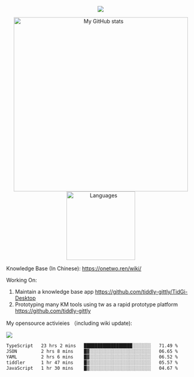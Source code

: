<a href="https://github.com/linonetwo">
    <p align="center">
        <img src="https://github-profile-trophy.vercel.app/?username=linonetwo&column=7&theme=onedark"/>
    </p>
</a>
<a align="center" href="https://github.com/linonetwo">
  <p align="center">
    <img src="https://github-readme-stats.vercel.app/api?username=linonetwo&show_icons=true&count_private=true" alt="My GitHub stats" width="465"/>
    <img src="https://github-readme-stats.vercel.app/api/top-langs/?username=linonetwo&layout=compact&langs_count=10" alt="Languages" height="183">
  </p>
</a>

Knowledge Base (In Chinese): https://onetwo.ren/wiki/

Working On: 

1. Maintain a knowledge base app https://github.com/tiddly-gittly/TidGi-Desktop
1. Prototyping many KM tools using tw as a rapid prototype platform https://github.com/tiddly-gittly

My opensource activieies （including wiki update):

![](https://visitor-badge.glitch.me/badge?page_id=linonetwo.linonetwo)

<!--START_SECTION:waka-->

```txt
TypeScript   23 hrs 2 mins   ██████████████████░░░░░░░   71.49 %
JSON         2 hrs 8 mins    █▓░░░░░░░░░░░░░░░░░░░░░░░   06.65 %
YAML         2 hrs 6 mins    █▓░░░░░░░░░░░░░░░░░░░░░░░   06.52 %
tiddler      1 hr 47 mins    █▒░░░░░░░░░░░░░░░░░░░░░░░   05.57 %
JavaScript   1 hr 30 mins    █▒░░░░░░░░░░░░░░░░░░░░░░░   04.67 %
```

<!--END_SECTION:waka-->
